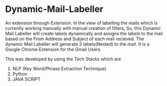 # Dynamic-Mail-Labeller
An extension through Extension.
In the view of labelling the mails which is currently working manually with manual creation of filters, So, this Dynamic Mail Labeller will create labels dynamically and assigns  the labels to the mail based on the From Address and Subject of each mail recieved. The dynamic Mail Labeller will generate 3 labels(Nested) to the mail. It is a Google Chrome Extension for the Gmail Users.


This was developed by using the Tech Stacks which are 
1) NLP (Key Word/Phrase Extraction Technique)  
2) Python 
3) JAVA SCRIPT
